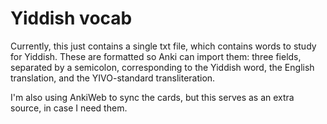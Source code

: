 # Yiddish vocab

Currently, this just contains a single txt file, which contains words to study
for Yiddish. These are formatted so Anki can import them: three fields,
separated by a semicolon, corresponding to the Yiddish word, the English
translation, and the YIVO-standard transliteration.

I'm also using AnkiWeb to sync the cards, but this serves as an extra source, in
case I need them. 
